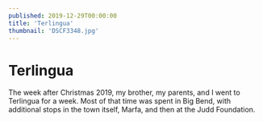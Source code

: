 ```yaml
---
published: 2019-12-29T00:00:00
title: 'Terlingua'
thumbnail: 'DSCF3348.jpg'
---
```

# Terlingua

The week after Christmas 2019, my brother, my parents, and I went to Terlingua for a week. Most of that time was spent in Big Bend, with additional stops in the town itself, Marfa, and then at the Judd Foundation.
